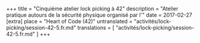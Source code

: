 +++
title = "Cinquième atelier lock picking à 42"
description = "Atelier pratique autours de la sécurité physique organisé par l'"
date = 2017-02-27
[extra]
place = "Heart of Code (42)"
untranslated = "activités/lock-picking/session-42-5.fr.md"
translations = [
    "activités/lock-picking/session-42-5.fr.md"
]
+++
